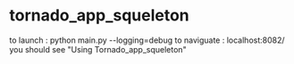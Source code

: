 tornado_app_squeleton
=====================

to launch : python main.py --logging=debug
to naviguate : localhost:8082/ you should see "Using Tornado_app_squeleton"